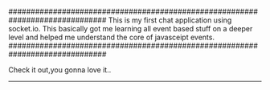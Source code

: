 ##############################################################################
This is my first chat application using socket.io.
This basically got me learning all event based stuff on a deeper level and
helped me understand the core of javasceipt events.
##############################################################################

Check it out,you gonna love it..
________________________________
